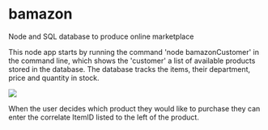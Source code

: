 # bamazon
Node and SQL database to produce online marketplace

This node app starts by running the command 'node bamazonCustomer' in the command line, which shows the 'customer' a list of available products stored in the database.  The database tracks the items, their department, price and quantity in stock.

![](https://i.imgur.com/UvB26mH.png)

When the user decides which product they would like to purchase they can enter the correlate ItemID listed to the left of the product.
